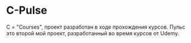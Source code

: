 # C-Pulse
C = "Courses", проект разработан в ходе прохождения курсов. Пульс это второй мой проект, разработанный во время курсов от Udemy.
